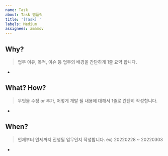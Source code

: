 ```yaml
---
name: Task
about: Task 템플릿
title: '[Task] '
labels: Medium
assignees: amamov
---
```


## Why?

> 업무 이유, 목적, 이슈 등 업무의 배경을 간단하게 1줄 요약 합니다.

-

## What? How?

> 무엇을 수정 or 추가, 어떻게 개발 될 내용에 대해서 1줄로 간단히 작성합니다.

-

## When?

> 언제부터 언제까지 진행될 업무인지 작성합니다. ex) 20220228 ~ 20220303

-
